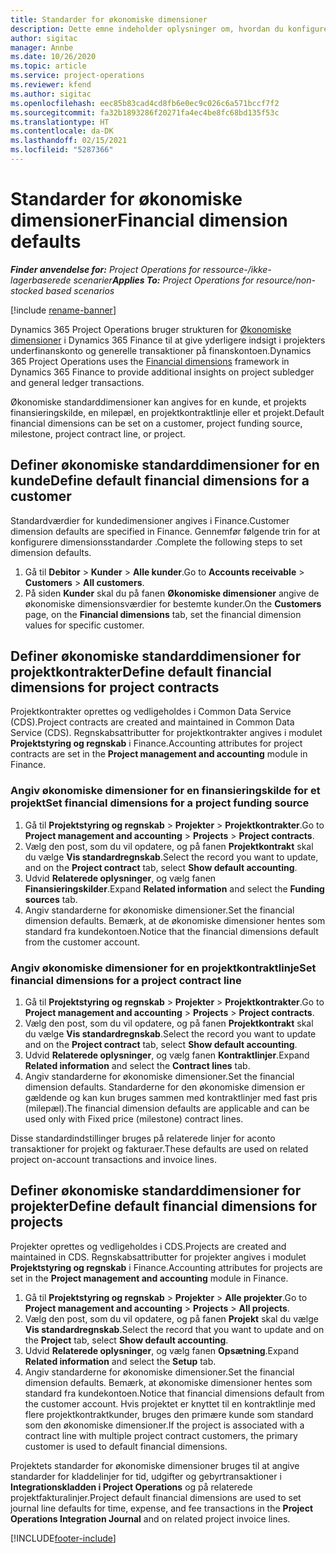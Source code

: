 ```yaml
---
title: Standarder for økonomiske dimensioner
description: Dette emne indeholder oplysninger om, hvordan du konfigurerer standarder for økonomiske dimensioner.
author: sigitac
manager: Annbe
ms.date: 10/26/2020
ms.topic: article
ms.service: project-operations
ms.reviewer: kfend
ms.author: sigitac
ms.openlocfilehash: eec85b83cad4cd8fb6e0ec9c026c6a571bccf7f2
ms.sourcegitcommit: fa32b1893286f20271fa4ec4be8fc68bd135f53c
ms.translationtype: HT
ms.contentlocale: da-DK
ms.lasthandoff: 02/15/2021
ms.locfileid: "5287366"
---
```

# <a name="financial-dimension-defaults"></a><span data-ttu-id="eb633-103">Standarder for økonomiske dimensioner</span><span class="sxs-lookup"><span data-stu-id="eb633-103">Financial dimension defaults</span></span>

<span data-ttu-id="eb633-104">_**Finder anvendelse for:** Project Operations for ressource-/ikke-lagerbaserede scenarier_</span><span class="sxs-lookup"><span data-stu-id="eb633-104">_**Applies To:** Project Operations for resource/non-stocked based scenarios_</span></span>

[!include [rename-banner](~/includes/cc-data-platform-banner.md)]

<span data-ttu-id="eb633-105">Dynamics 365 Project Operations bruger strukturen for [Økonomiske dimensioner](https://docs.microsoft.com/dynamics365/finance/general-ledger/financial-dimensions) i Dynamics 365 Finance til at give yderligere indsigt i projekters underfinanskonto og generelle transaktioner på finanskontoen.</span><span class="sxs-lookup"><span data-stu-id="eb633-105">Dynamics 365 Project Operations uses the [Financial dimensions](https://docs.microsoft.com/dynamics365/finance/general-ledger/financial-dimensions) framework in Dynamics 365 Finance to provide additional insights on project subledger and general ledger transactions.</span></span>

<span data-ttu-id="eb633-106">Økonomiske standarddimensioner kan angives for en kunde, et projekts finansieringskilde, en milepæl, en projektkontraktlinje eller et projekt.</span><span class="sxs-lookup"><span data-stu-id="eb633-106">Default financial dimensions can be set on a customer, project funding source, milestone, project contract line, or project.</span></span>

## <a name="define-default-financial-dimensions-for-a-customer"></a><span data-ttu-id="eb633-107">Definer økonomiske standarddimensioner for en kunde</span><span class="sxs-lookup"><span data-stu-id="eb633-107">Define default financial dimensions for a customer</span></span>

<span data-ttu-id="eb633-108">Standardværdier for kundedimensioner angives i Finance.</span><span class="sxs-lookup"><span data-stu-id="eb633-108">Customer dimension defaults are specified in Finance.</span></span> <span data-ttu-id="eb633-109">Gennemfør følgende trin for at konfigurere dimensionsstandarder .</span><span class="sxs-lookup"><span data-stu-id="eb633-109">Complete the following steps to set dimension defaults.</span></span>

1. <span data-ttu-id="eb633-110">Gå til **Debitor** > **Kunder** > **Alle kunder**.</span><span class="sxs-lookup"><span data-stu-id="eb633-110">Go to **Accounts receivable** > **Customers** > **All customers**.</span></span>
2. <span data-ttu-id="eb633-111">På siden **Kunder** skal du på fanen **Økonomiske dimensioner** angive de økonomiske dimensionsværdier for bestemte kunder.</span><span class="sxs-lookup"><span data-stu-id="eb633-111">On the **Customers** page, on the **Financial dimensions** tab, set the financial dimension values for specific customer.</span></span>

## <a name="define-default-financial-dimensions-for-project-contracts"></a><span data-ttu-id="eb633-112">Definer økonomiske standarddimensioner for projektkontrakter</span><span class="sxs-lookup"><span data-stu-id="eb633-112">Define default financial dimensions for project contracts</span></span>

<span data-ttu-id="eb633-113">Projektkontrakter oprettes og vedligeholdes i Common Data Service (CDS).</span><span class="sxs-lookup"><span data-stu-id="eb633-113">Project contracts are created and maintained in Common Data Service (CDS).</span></span> <span data-ttu-id="eb633-114">Regnskabsattributter for projektkontrakter angives i modulet **Projektstyring og regnskab** i Finance.</span><span class="sxs-lookup"><span data-stu-id="eb633-114">Accounting attributes for project contracts are set in the **Project management and accounting** module in Finance.</span></span>

### <a name="set-financial-dimensions-for-a-project-funding-source"></a><span data-ttu-id="eb633-115">Angiv økonomiske dimensioner for en finansieringskilde for et projekt</span><span class="sxs-lookup"><span data-stu-id="eb633-115">Set financial dimensions for a project funding source</span></span>

1. <span data-ttu-id="eb633-116">Gå til **Projektstyring og regnskab** > **Projekter** > **Projektkontrakter**.</span><span class="sxs-lookup"><span data-stu-id="eb633-116">Go to **Project management and accounting** > **Projects** > **Project contracts**.</span></span>
2. <span data-ttu-id="eb633-117">Vælg den post, som du vil opdatere, og på fanen **Projektkontrakt** skal du vælge **Vis standardregnskab**.</span><span class="sxs-lookup"><span data-stu-id="eb633-117">Select the record you want to update, and on the **Project contract** tab, select **Show default accounting**.</span></span>
3. <span data-ttu-id="eb633-118">Udvid **Relaterede oplysninger**, og vælg fanen **Finansieringskilder**.</span><span class="sxs-lookup"><span data-stu-id="eb633-118">Expand **Related information** and select the **Funding sources** tab.</span></span>
4. <span data-ttu-id="eb633-119">Angiv standarderne for økonomiske dimensioner.</span><span class="sxs-lookup"><span data-stu-id="eb633-119">Set the financial dimension defaults.</span></span> <span data-ttu-id="eb633-120">Bemærk, at de økonomiske dimensioner hentes som standard fra kundekontoen.</span><span class="sxs-lookup"><span data-stu-id="eb633-120">Notice that the financial dimensions default from the customer account.</span></span>

### <a name="set-financial-dimensions-for-a-project-contract-line"></a><span data-ttu-id="eb633-121">Angiv økonomiske dimensioner for en projektkontraktlinje</span><span class="sxs-lookup"><span data-stu-id="eb633-121">Set financial dimensions for a project contract line</span></span>

1. <span data-ttu-id="eb633-122">Gå til **Projektstyring og regnskab** > **Projekter** > **Projektkontrakter**.</span><span class="sxs-lookup"><span data-stu-id="eb633-122">Go to **Project management and accounting** > **Projects** > **Project contracts**.</span></span>
2. <span data-ttu-id="eb633-123">Vælg den post, som du vil opdatere, og på fanen **Projektkontrakt** skal du vælge **Vis standardregnskab**.</span><span class="sxs-lookup"><span data-stu-id="eb633-123">Select the record you want to update and on the **Project contract** tab, select **Show default accounting**.</span></span>
3. <span data-ttu-id="eb633-124">Udvid **Relaterede oplysninger**, og vælg fanen **Kontraktlinjer**.</span><span class="sxs-lookup"><span data-stu-id="eb633-124">Expand **Related information** and select the **Contract lines** tab.</span></span>
4. <span data-ttu-id="eb633-125">Angiv standarderne for økonomiske dimensioner.</span><span class="sxs-lookup"><span data-stu-id="eb633-125">Set the financial dimension defaults.</span></span> <span data-ttu-id="eb633-126">Standarderne for den økonomiske dimension er gældende og kan kun bruges sammen med kontraktlinjer med fast pris (milepæl).</span><span class="sxs-lookup"><span data-stu-id="eb633-126">The financial dimension defaults are applicable and can be used only with Fixed price (milestone) contract lines.</span></span>

<span data-ttu-id="eb633-127">Disse standardindstillinger bruges på relaterede linjer for aconto transaktioner for projekt og fakturaer.</span><span class="sxs-lookup"><span data-stu-id="eb633-127">These defaults are used on related project on-account transactions and invoice lines.</span></span>

## <a name="define-default-financial-dimensions-for-projects"></a><span data-ttu-id="eb633-128">Definer økonomiske standarddimensioner for projekter</span><span class="sxs-lookup"><span data-stu-id="eb633-128">Define default financial dimensions for projects</span></span>

<span data-ttu-id="eb633-129">Projekter oprettes og vedligeholdes i CDS.</span><span class="sxs-lookup"><span data-stu-id="eb633-129">Projects are created and maintained in CDS.</span></span> <span data-ttu-id="eb633-130">Regnskabsattributter for projekter angives i modulet **Projektstyring og regnskab** i Finance.</span><span class="sxs-lookup"><span data-stu-id="eb633-130">Accounting attributes for projects are set in the **Project management and accounting** module in Finance.</span></span>

1. <span data-ttu-id="eb633-131">Gå til **Projektstyring og regnskab** > **Projekter** > **Alle projekter**.</span><span class="sxs-lookup"><span data-stu-id="eb633-131">Go to **Project management and accounting** > **Projects** > **All projects**.</span></span>
2. <span data-ttu-id="eb633-132">Vælg den post, som du vil opdatere, og på fanen **Projekt** skal du vælge **Vis standardregnskab**.</span><span class="sxs-lookup"><span data-stu-id="eb633-132">Select the record that you want to update and on the **Project** tab, select **Show default accounting**.</span></span>
3. <span data-ttu-id="eb633-133">Udvid **Relaterede oplysninger**, og vælg fanen **Opsætning**.</span><span class="sxs-lookup"><span data-stu-id="eb633-133">Expand **Related information** and select the **Setup** tab.</span></span>
4. <span data-ttu-id="eb633-134">Angiv standarderne for økonomiske dimensioner.</span><span class="sxs-lookup"><span data-stu-id="eb633-134">Set the financial dimension defaults.</span></span> <span data-ttu-id="eb633-135">Bemærk, at økonomiske dimensioner hentes som standard fra kundekontoen.</span><span class="sxs-lookup"><span data-stu-id="eb633-135">Notice that financial dimensions default from the customer account.</span></span> <span data-ttu-id="eb633-136">Hvis projektet er knyttet til en kontraktlinje med flere projektkontraktkunder, bruges den primære kunde som standard som den økonomiske dimensioner.</span><span class="sxs-lookup"><span data-stu-id="eb633-136">If the project is associated with a contract line with multiple project contract customers, the primary customer is used to default financial dimensions.</span></span>

<span data-ttu-id="eb633-137">Projektets standarder for økonomiske dimensioner bruges til at angive standarder for kladdelinjer for tid, udgifter og gebyrtransaktioner i **Integrationskladden i Project Operations** og på relaterede projektfakturalinjer.</span><span class="sxs-lookup"><span data-stu-id="eb633-137">Project default financial dimensions are used to set journal line defaults for time, expense, and fee transactions in the **Project Operations Integration Journal** and on related project invoice lines.</span></span>


[!INCLUDE[footer-include](../includes/footer-banner.md)]